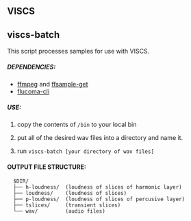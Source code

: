 ## VISCS

## viscs-batch

This script processes samples for use with VISCS.

##### DEPENDENCIES:

- [ffmpeg](https://ffmpeg.org/) and [ffsample-get](https://github.com/tuckerjohnson/scripts)
- [flucoma-cli](https://github.com/flucoma/flucoma-cli/releases)

##### USE:

1. copy the contents of `/bin` to your local bin

2. put all of the desired wav files into a directory and name it.

3. run `viscs-batch [your directory of wav files]`


#### OUTPUT FILE STRUCTURE:

```
  $DIR/
  ├── h-loudness/  (loudness of slices of harmonic layer)
  ├── loudness/    (loudness of slices)
  ├── p-loudness/  (loudness of slices of percusive layer)
  ├── tslices/     (transient slices)
  └── wav/         (audio files)
```
